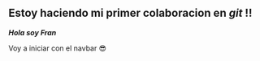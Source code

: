 ## Estoy haciendo mi primer colaboracion en _git_ !!

**_Hola soy Fran_**

Voy a iniciar con el navbar 😎

